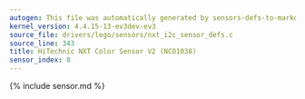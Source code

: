 ```yaml
---
autogen: This file was automatically generated by sensors-defs-to-markdown.py
kernel_version: 4.4.15-13-ev3dev-ev3
source_file: drivers/lego/sensors/nxt_i2c_sensor_defs.c
source_line: 343
title: HiTechnic NXT Color Sensor V2 (NCO1038)
sensor_index: 8
---
```


{% include sensor.md %}
